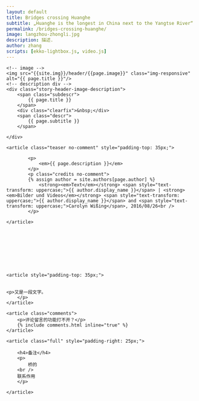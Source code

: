 ```yaml
---
layout: default
title: Bridges crossing Huanghe
subtitle: „Huanghe is the longest in China next to the Yangtse River“
permalink: /bridges-crossing-huanghe/
image: langzhou-zhongli.jpg
description: 描述.
author: zhang
scripts: [ekko-lightbox.js, video.js]
---		
```

<section class="story-header-image">
		
	<!-- image -->  
	<img src="{{site.img}}/header/{{page.image}}" class="img-responsive" alt="{{ page.title }}"/>  
	<!-- description div -->  
	<div class="story-header-image-description">  
		<span class="subdescr">
			{{ page.title }}
		</span> 
		<div class="clearfix">&nbsp;</div>
		<span class="descr">
			{{ page.subtitle }}
		</span>  
		
	</div>
</section>			

<section id="kapitel1">
	
	<article class="teaser no-comment" style="padding-top: 35px;">

			<p>
				<em>{{ page.description }}</em>
			</p>
			<p class="credits no-comment">
			{% assign author = site.authors[page.author] %}
				<strong><em>Text</em></strong> <span style="text-transform: uppercase;">{{ author.display_name }}</span> | <strong><em>Bilder und Videos</em></strong> <span style="text-transform: uppercase;">{{ author.display_name }}</span> and <span style="text-transform: uppercase;">Carolyn Wißing</span>, 2016/08/26<br />
			</p>
		
	</article>



	





	<article style="padding-top: 35px;">
		
		
	<p>又是一段文字。
		</p>
	</article>
	


	
<!-- 评论留言的功能打不开？ -->
	<article class="comments">
		<p>评论留言的功能打不开？</p>
		{% include comments.html inline="true" %}
	</article>
		
</section>

<section id="anmerkungen">

	<article class="full" style="padding-right: 25px;">					

		<h4>备注</h4>
		<p>
			桥的
		<br />
		联系作用
		</p>
		
	</article>
		
</section>